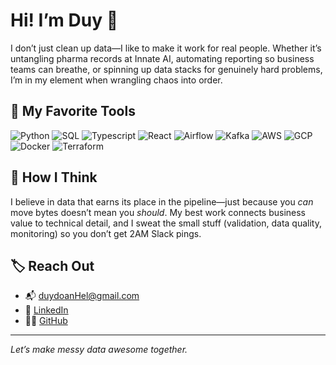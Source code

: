 # Hi! I’m Duy 👋
I don’t just clean up data—I like to make it work for real people. Whether it’s untangling pharma records at Innate AI, automating reporting so business teams can breathe, or spinning up data stacks for genuinely hard problems, I’m in my element when wrangling chaos into order.

## 🧰 My Favorite Tools
![Python](https://img.shields.io/badge/Python-3776AB?style=for-the-badge&logo=python&logoColor=white)
![SQL](https://img.shields.io/badge/SQL-4479A1?style=for-the-badge&logo=postgresql&logoColor=white)
![Typescript](https://img.shields.io/badge/Typescript-3178c6?style=for-the-badge&logo=typescript&logoColor=white)
![React](https://img.shields.io/badge/React-20232a?style=for-the-badge&logo=react&logoColor=61dafb)
![Airflow](https://img.shields.io/badge/Airflow-017CEE?style=for-the-badge&logo=apache-airflow&logoColor=white)
![Kafka](https://img.shields.io/badge/Kafka-231F20?style=for-the-badge&logo=apachekafka)
![AWS](https://img.shields.io/badge/AWS-232F3E?style=for-the-badge&logo=amazon-aws&logoColor=white)
![GCP](https://img.shields.io/badge/Google_Cloud-4285F4?style=for-the-badge&logo=googlecloud&logoColor=white)
![Docker](https://img.shields.io/badge/Docker-2496ED?style=for-the-badge&logo=docker&logoColor=white)
![Terraform](https://img.shields.io/badge/Terraform-623CE4?style=for-the-badge&logo=terraform&logoColor=white)


## 🧠 How I Think
I believe in data that earns its place in the pipeline—just because you *can* move bytes doesn’t mean you *should*. My best work connects business value to technical detail, and I sweat the small stuff (validation, data quality, monitoring) so you don’t get 2AM Slack pings.

## 🏷️ Reach Out
- 📬 duydoanHel@gmail.com
- 💼 [LinkedIn](https://linkedin.com/in/duy-doan-dataengineer)
- 🧑‍💻 [GitHub](https://github.com/DuyDoan190203)

---

*Let’s make messy data awesome together.*
  

